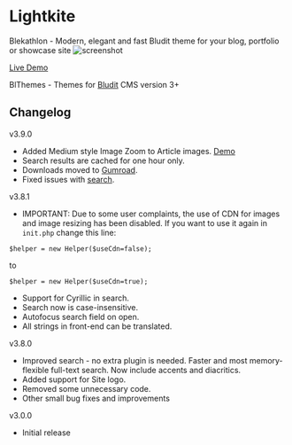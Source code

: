 # Lightkite

Blekathlon - Modern, elegant and fast Bludit theme for your blog, portfolio or showcase site
![screenshot](https://blthemes.pp.ua/blekathlon/bl-content/uploads/blekathlon.png
 "Blekathlon")

[Live Demo](https://blthemes.pp.ua/blekathlon/)

BlThemes - Themes for [Bludit](https://github.com/bludit/bludit) CMS version 3+

## Changelog

v3.9.0

* Added Medium style Image Zoom to Article images. [Demo](https://blthemes.pp.ua/blekathlon/medium-style-zoom)
* Search results are cached for one hour only.
* Downloads moved to [Gumroad](https://blthemes.pp.ua/blekathlon/blekathlon-info). 
* Fixed issues with [search](https://github.com/blthemes/Blekathlon/issues/8).

v3.8.1  

* IMPORTANT: Due to some user complaints, the use of CDN for images and image resizing has been disabled. If you want to use it again in `init.php` change this line:
```
$helper = new Helper($useCdn=false);
```  
to  
```
$helper = new Helper($useCdn=true);
```  
* Support for Cyrillic in search.
* Search now is case-insensitive.
* Autofocus search field on open.
* All strings in front-end can be translated.



v3.8.0  

* Improved search - no extra plugin is needed. Faster and most memory-flexible full-text search. Now include accents and diacritics.  
* Added support for Site logo.  
* Removed some unnecessary code.  
* Other small bug fixes and improvements

v3.0.0  

- Initial release